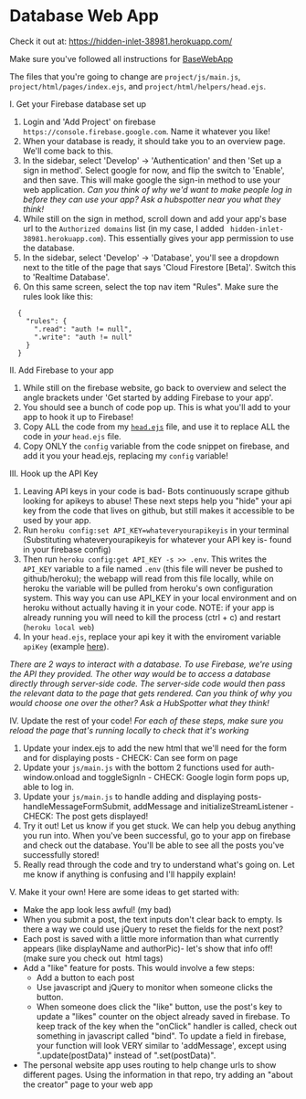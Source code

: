 # Database Web App

Check it out at: https://hidden-inlet-38981.herokuapp.com/

Make sure you've followed all instructions for [BaseWebApp](https://github.com/zsobin/BaseWebApp)

The files that you're going to change are `project/js/main.js`, `project/html/pages/index.ejs`, and `project/html/helpers/head.ejs`.

I. Get your Firebase database set up 
  1) Login and 'Add Project' on firebase `https://console.firebase.google.com`. Name it whatever you like!
  2) When your database is ready, it should take you to an overview page. We'll come back to this.
  3) In the sidebar, select 'Develop' -> 'Authentication' and then 'Set up a sign in method'. Select google for now, and flip the switch to 'Enable', and then save. This will make google the sign-in method to use your web application. _Can you think of why we'd want to make people log in before they can use your app? Ask a hubspotter near you what they think!_
  5) While still on the sign in method, scroll down and add your app's base url to the `Authorized domains` list (in my case, I added ` hidden-inlet-38981.herokuapp.com`). This essentially gives your app permission to use the database. 
  5) In the sidebar, select 'Develop' -> 'Database', you'll see a dropdown next to the title of the page that says 'Cloud Firestore [Beta]'. Switch this to 'Realtime Database'.
  6) On this same screen, select the top nav item "Rules". Make sure the rules look like this:

```
  {
    "rules": {
      ".read": "auth != null",
      ".write": "auth != null"
    }
  }
```
  
II. Add Firebase to your app
  1) While still on the firebase website, go back to overview and select the angle brackets under 'Get started by adding Firebase to your app'.
  2) You should see a bunch of code pop up. This is what you'll add to your app to hook it up to Firebase!
  3) Copy ALL the code from my [`head.ejs`](https://github.com/zsobin/DatabaseWebApp/blob/master/project/html/helpers/head.ejs) file, and use it to replace ALL the code in _your_ `head.ejs` file. 
  4) Copy ONLY the `config` variable from the code snippet on firebase, and add it you your head.ejs, replacing my `config` variable! 

III. Hook up the API Key
  1) Leaving API keys in your code is bad- Bots continuously scrape github looking for apikeys to abuse! These next steps help you "hide" your api key from the code that lives on github, but still makes it accessible to be used by your app. 
  2) Run `heroku config:set API_KEY=whateveryourapikeyis` in your terminal (Substituting whateveryourapikeyis for whatever your API key is- found in your firebase config)
  3) Then run `heroku config:get API_KEY -s >> .env`. This writes the `API_KEY` variable to a file named `.env` (this file will never be pushed to github/heroku); the webapp will read from this file locally, while on heroku the variable will be pulled from heroku's own configuration system. This way you can use API_KEY in your local environment and on heroku without actually having it in your code. NOTE: if your app is already running you will need to kill the process (ctrl + c) and restart (`heroku local web`)
  4) In your `head.ejs`, replace your api key it with the enviroment variable `apiKey` (example [here](https://github.com/zsobin/DatabaseWebApp/blob/master/project/html/helpers/head.ejs#L29)). 

_There are 2 ways to interact with a database. To use Firebase, we're using the API they provided. The other way would be to access a database directly through server-side code. The server-side code would then pass the relevant data to the page that gets rendered. Can you think of why you would choose one over the other? Ask a HubSpotter what they think!_

IV. Update the rest of your code!
_For each of these steps, make sure you reload the page that's running locally to check that it's working_
  1) Update your index.ejs to add the new html that we'll need for the form and for displaying posts - CHECK: Can see form on page
  2) Update your `js/main.js` with the bottom 2 functions used for auth- window.onload and toggleSignIn - CHECK: Google login form pops up, able to log in.
  3) Update your `js/main.js` to handle adding and displaying posts- handleMessageFormSubmit, addMessage and initializeStreamListener - CHECK: The post gets displayed!
  4) Try it out! Let us know if you get stuck. We can help you debug anything you run into. When you've been successful, go to your app on firebase and check out the database. You'll be able to see all the posts you've successfully stored!
  5) Really read through the code and try to understand what's going on. Let me know if anything is confusing and I'll happily explain!

V. Make it your own! Here are some ideas to get started with:
- Make the app look less awful! (my bad)
- When you submit a post, the text inputs don't clear back to empty. Is there a way we could use jQuery to reset the fields for the next post?
- Each post is saved with a little more information than what currently appears (like displayName and authorPic)- let's show that info off! (make sure you check out <img> html tags)
- Add a "like" feature for posts. This would involve a few steps:
  - Add a button to each post
  - Use javascript and jQuery to monitor when someone clicks the button.
  - When someone does click the "like" button, use the post's key to update a "likes" counter on the object already saved in firebase. To keep track of the key when the "onClick" handler is called, check out something in javascript called "bind". To update a field in firebase, your function will look VERY similar to 'addMessage', except using ".update(postData)" instead of ".set(postData)".
- The personal website app uses routing to help change urls to show different pages. Using the information in that repo, try adding an "about the creator" page to your web app
